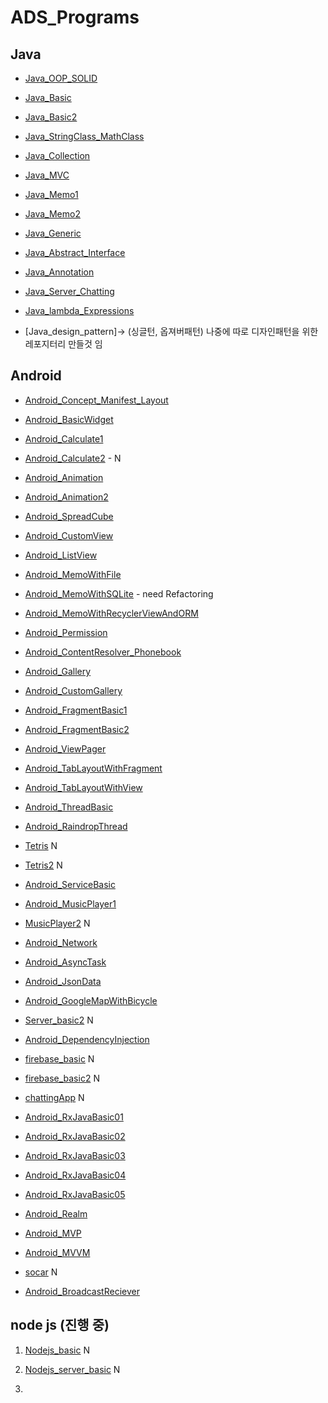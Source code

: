 # ADS_Programs

## Java
+ [Java_OOP_SOLID](https://github.com/youjisang/ADS_Java_OOP_SOLID.git)

+ [Java_Basic](https://github.com/youjisang/ADS_Java_Basic.git)

+ [Java_Basic2](https://github.com/youjisang/ADS_Java_Basic2.git) 

+ [Java_StringClass_MathClass](https://github.com/youjisang/ADS_Java_StringClass_MathClass.git)

+ [Java_Collection](https://github.com/youjisang/ADS_Java_Collection.git)

+ [Java_MVC](https://github.com/youjisang/ADS_Java_MVC.git)

+ [Java_Memo1](https://github.com/youjisang/ADS_Java_Memo1.git) 

+ [Java_Memo2](https://github.com/youjisang/ADS_Java_Memo2.git) 

+ [Java_Generic](https://github.com/youjisang/ADS_Java_Generic.git)

+ [Java_Abstract_Interface](https://github.com/youjisang/ADS_Java_Abstract_Interface.git)

+ [Java_Annotation](https://github.com/youjisang/ADS_Java_Annotation.git)

+ [Java_Server_Chatting](https://github.com/youjisang/ADS_Java_Server_Chatting.git)

+ [Java_lambda_Expressions](https://github.com/youjisang/ADS_Java_Lambda_Expressions.git)

+ [Java_design_pattern]-> (싱글턴, 옵져버패턴) 나중에 따로 디자인패턴을 위한 레포지터리 만들것 임


## Android

- [Android_Concept_Manifest_Layout](https://github.com/youjisang/Android_Concept_Manifest_Layout.git)

- [Android_BasicWidget](https://github.com/youjisang/ADS_Android_BasicWidget.git)

- [Android_Calculate1](https://github.com/youjisang/ADS_Android_Calculate1.git)

- [Android_Calculate2]() - N

- [Android_Animation](https://github.com/youjisang/ADS_Android_Animation.git)
 
- [Android_Animation2](https://github.com/youjisang/ADS_Android_Animation2.git)

- [Android_SpreadCube](https://github.com/youjisang/ADS_Android_SpreadCube.git)
 
- [Android_CustomView](https://github.com/youjisang/ADS_Android_CustomView.git)
 
- [Android_ListView](https://github.com/youjisang/ADS_Android_ListView.git)

- [Android_MemoWithFile](https://github.com/youjisang/ADS_Android_MemoWithFile.git)

- [Android_MemoWithSQLite](https://github.com/youjisang/ADS_Android_MemoWithSQLite.git) - need Refactoring

- [Android_MemoWithRecyclerViewAndORM](https://github.com/youjisang/ADS_Android_MemoWithRecyclerViewAndORM.git)
 
- [Android_Permission](https://github.com/youjisang/ADS_Android_Permission.git)
 
- [Android_ContentResolver_Phonebook](https://github.com/youjisang/ADS_Android_ContentResolver_Phonebook.git)

- [Android_Gallery](https://github.com/youjisang/ADS_Android_Gallery.git)

- [Android_CustomGallery](https://github.com/youjisang/ADS_Android_CustomGallery.git)

- [Android_FragmentBasic1](https://github.com/youjisang/ADS_Android_FragmentBasic1.git)

- [Android_FragmentBasic2](https://github.com/youjisang/ADS_Android_FragmentBasic2.git)

- [Android_ViewPager](https://github.com/youjisang/ADS_Android_ViewPager.git)

- [Android_TabLayoutWithFragment](https://github.com/youjisang/ADS_Android_TabLayoutWithFragment.git)

- [Android_TabLayoutWithView](https://github.com/youjisang/ADS_Android_TabLayoutWithView.git) 

- [Android_ThreadBasic](https://github.com/youjisang/ADS_Android_ThreadBasic.git)

- [Android_RaindropThread](https://github.com/youjisang/ADS_Android_RaindropThread.git)

- [Tetris](https://github.com/youjisang/Tetris.git) N
 
- [Tetris2](https://github.com/youjisang/Tetris2.git) N

- [Android_ServiceBasic](https://github.com/youjisang/ADS_Android_ServiceBasic.git)

- [Android_MusicPlayer1](https://github.com/youjisang/ADS_Android_MusicPlayer.git)

- [MusicPlayer2](https://github.com/youjisang/MusicPlayer2.git) N

- [Android_Network](https://github.com/youjisang/ADS_Android_Network.git)

- [Android_AsyncTask](https://github.com/youjisang/ADS_Android_AsyncTask.git)

- [Android_JsonData](https://github.com/youjisang/ADS_Android_JsonData.git)

- [Android_GoogleMapWithBicycle](https://github.com/youjisang/ADS_Android_GoogleMapWithBicycle.git)

- [Server_basic2](https://github.com/youjisang/Server_Basic2.git) N

- [Android_DependencyInjection](https://github.com/youjisang/ADS_Android_DependencyInjection.git)

- [firebase_basic](https://github.com/youjisang/FireBase_Basic.git) N

- [firebase_basic2](https://github.com/youjisang/FireBase_Basic2.git) N

- [chattingApp](https://github.com/youjisang/Chatting-App.git) N
 
- [Android_RxJavaBasic01](https://github.com/youjisang/ADS_Android_RxJavaBasic01.git)

- [Android_RxJavaBasic02](https://github.com/youjisang/ADS_Android_RxJavaBasic02.git)

- [Android_RxJavaBasic03](https://github.com/youjisang/ADS_Android_RxJavaBasic03.git)

- [Android_RxJavaBasic04](https://github.com/youjisang/ADS_Android_RxJavaBasic04.git)

- [Android_RxJavaBasic05](https://github.com/youjisang/ADS_Android_RxJavaBasic05.git)

- [Android_Realm](https://github.com/youjisang/ADS_Android_Realm.git)

- [Android_MVP](https://github.com/youjisang/ADS_Android_MVP.git)

- [Android_MVVM](https://github.com/youjisang/ADS_Android_MVVM.git)

- [socar](https://github.com/youjisang/socar.git) N

- [Android_BroadcastReciever](https://github.com/youjisang/ADS_Android_BroadcastReciever.git)


## node js (진행 중)

1. [Nodejs_basic](https://github.com/youjisang/nodejs_basic.git) N

2. [Nodejs_server_basic](https://github.com/youjisang/nodejs_server_basic.git) N

3. 




